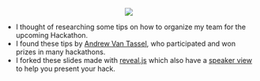 <p align="center">
<img src="https://fbcdn-sphotos-h-a.akamaihd.net/hphotos-ak-xtf1/v/t1.0-9/12196217_1063284230362552_4859903256695321649_n.png?oh=a0f29950b63a2e95022ce9a6d5a6cde4&oe=56B6348C&__gda__=1455299364_6a8a7dc29a63b823ed5e01c066b11e68"/>
</p>

- I thought of researching some tips on how to organize my team for the upcoming Hackathon. 
- I found these tips by [Andrew Van Tassel](http://www.andrewvantassel.com/), who participated and won prizes in many hackathons.
- I forked these slides made with [reveal.js](https://github.com/hakimel/reveal.js) which also have a [speaker view](https://github.com/hakimel/reveal.js#speaker-notes) to help you present your hack.
